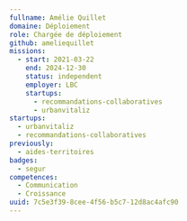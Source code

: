 ```yaml
---
fullname: Amélie Quillet
domaine: Déploiement
role: Chargée de déploiement
github: ameliequillet
missions:
  - start: 2021-03-22
    end: 2024-12-30
    status: independent
    employer: LBC
    startups:
      - recommandations-collaboratives
      - urbanvitaliz
startups:
  - urbanvitaliz
  - recommandations-collaboratives
previously:
  - aides-territoires
badges:
  - segur
competences:
  - Communication
  - Croissance
uuid: 7c5e3f39-8cee-4f56-b5c7-12d8ac4afc90
---
```

